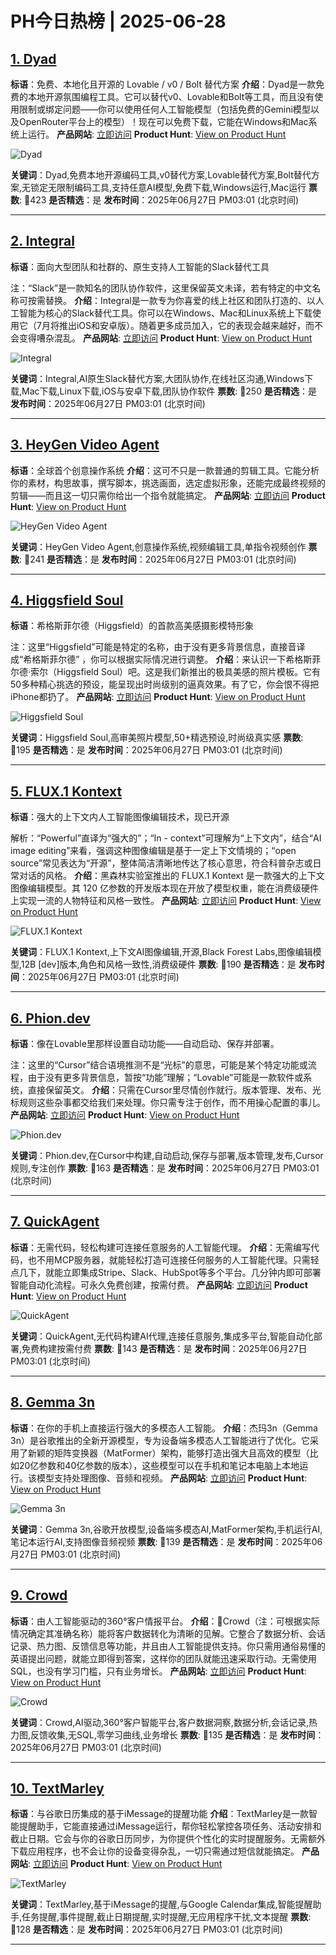 # PH今日热榜 | 2025-06-28

## [1. Dyad](https://www.producthunt.com/posts/dyad?utm_campaign=producthunt-api&utm_medium=api-v2&utm_source=Application%3A+dev+%28ID%3A+189358%29)
**标语**：免费、本地化且开源的 Lovable / v0 / Bolt 替代方案
**介绍**：Dyad是一款免费的本地开源氛围编程工具。它可以替代v0、Lovable和Bolt等工具，而且没有使用限制或绑定问题——你可以使用任何人工智能模型（包括免费的Gemini模型以及OpenRouter平台上的模型）！现在可以免费下载，它能在Windows和Mac系统上运行。
**产品网站**: [立即访问](https://www.producthunt.com/r/33DSGSLWGZBS5B?utm_campaign=producthunt-api&utm_medium=api-v2&utm_source=Application%3A+dev+%28ID%3A+189358%29)
**Product Hunt**: [View on Product Hunt](https://www.producthunt.com/posts/dyad?utm_campaign=producthunt-api&utm_medium=api-v2&utm_source=Application%3A+dev+%28ID%3A+189358%29)

![Dyad](https://ph-files.imgix.net/c690b3e0-8969-4e13-b818-fda912416b9e.png?auto=format)

**关键词**：Dyad,免费本地开源编码工具,v0替代方案,Lovable替代方案,Bolt替代方案,无锁定无限制编码工具,支持任意AI模型,免费下载,Windows运行,Mac运行
**票数**: 🔺423
**是否精选**：是
**发布时间**：2025年06月27日 PM03:01 (北京时间)

---

## [2. Integral](https://www.producthunt.com/posts/integral-2?utm_campaign=producthunt-api&utm_medium=api-v2&utm_source=Application%3A+dev+%28ID%3A+189358%29)
**标语**：面向大型团队和社群的、原生支持人工智能的Slack替代工具

注：“Slack”是一款知名的团队协作软件，这里保留英文未译，若有特定的中文名称可按需替换。
**介绍**：Integral是一款专为你喜爱的线上社区和团队打造的、以人工智能为核心的Slack替代工具。你可以在Windows、Mac和Linux系统上下载使用它（7月将推出iOS和安卓版）。随着更多成员加入，它的表现会越来越好，而不会变得嘈杂混乱。
**产品网站**: [立即访问](https://www.producthunt.com/r/XXCWBNEA7MHZEM?utm_campaign=producthunt-api&utm_medium=api-v2&utm_source=Application%3A+dev+%28ID%3A+189358%29)
**Product Hunt**: [View on Product Hunt](https://www.producthunt.com/posts/integral-2?utm_campaign=producthunt-api&utm_medium=api-v2&utm_source=Application%3A+dev+%28ID%3A+189358%29)

![Integral](https://ph-files.imgix.net/5da2069e-28ef-4cfd-97ad-9c0c69a20a92.png?auto=format)

**关键词**：Integral,AI原生Slack替代方案,大团队协作,在线社区沟通,Windows下载,Mac下载,Linux下载,iOS与安卓下载,团队协作软件
**票数**: 🔺250
**是否精选**：是
**发布时间**：2025年06月27日 PM03:01 (北京时间)

---

## [3. HeyGen Video Agent](https://www.producthunt.com/posts/heygen-video-agent?utm_campaign=producthunt-api&utm_medium=api-v2&utm_source=Application%3A+dev+%28ID%3A+189358%29)
**标语**：全球首个创意操作系统
**介绍**：这可不只是一款普通的剪辑工具。它能分析你的素材，构思故事，撰写脚本，挑选画面，选定虚拟形象，还能完成最终视频的剪辑——而且这一切只需你给出一个指令就能搞定。
**产品网站**: [立即访问](https://www.producthunt.com/r/S7B53MBBWHKEDX?utm_campaign=producthunt-api&utm_medium=api-v2&utm_source=Application%3A+dev+%28ID%3A+189358%29)
**Product Hunt**: [View on Product Hunt](https://www.producthunt.com/posts/heygen-video-agent?utm_campaign=producthunt-api&utm_medium=api-v2&utm_source=Application%3A+dev+%28ID%3A+189358%29)

![HeyGen Video Agent](https://ph-files.imgix.net/ebb081f1-711f-4a6d-9c63-20251dd7d59f.png?auto=format)

**关键词**：HeyGen Video Agent,创意操作系统,视频编辑工具,单指令视频创作
**票数**: 🔺241
**是否精选**：是
**发布时间**：2025年06月27日 PM03:01 (北京时间)

---

## [4. Higgsfield Soul](https://www.producthunt.com/posts/higgsfield-soul?utm_campaign=producthunt-api&utm_medium=api-v2&utm_source=Application%3A+dev+%28ID%3A+189358%29)
**标语**：希格斯菲尔德（Higgsfield）的首款高美感摄影模特形象

注：这里“Higgsfield”可能是特定的名称，由于没有更多背景信息，直接音译成“希格斯菲尔德” ，你可以根据实际情况进行调整。
**介绍**：来认识一下希格斯菲尔德·索尔（Higgsfield Soul）吧。这是我们新推出的极具美感的照片模板。它有50多种精心挑选的预设，能呈现出时尚级别的逼真效果。有了它，你会恨不得把iPhone都扔了。
**产品网站**: [立即访问](https://www.producthunt.com/r/UBPTXHHPYVKWDN?utm_campaign=producthunt-api&utm_medium=api-v2&utm_source=Application%3A+dev+%28ID%3A+189358%29)
**Product Hunt**: [View on Product Hunt](https://www.producthunt.com/posts/higgsfield-soul?utm_campaign=producthunt-api&utm_medium=api-v2&utm_source=Application%3A+dev+%28ID%3A+189358%29)

![Higgsfield Soul](https://ph-files.imgix.net/f92cdc6c-b5e7-440a-8617-ab8a33c701e1.png?auto=format)

**关键词**：Higgsfield Soul,高审美照片模型,50+精选预设,时尚级真实感
**票数**: 🔺195
**是否精选**：是
**发布时间**：2025年06月27日 PM03:01 (北京时间)

---

## [5. FLUX.1 Kontext](https://www.producthunt.com/posts/flux-1-kontext-4?utm_campaign=producthunt-api&utm_medium=api-v2&utm_source=Application%3A+dev+%28ID%3A+189358%29)
**标语**：强大的上下文内人工智能图像编辑技术，现已开源

解析：“Powerful”直译为“强大的”；“In - context”可理解为“上下文内”，结合“AI image editing”来看，强调这种图像编辑是基于一定上下文情境的；“open source”常见表达为“开源”，整体简洁清晰地传达了核心意思，符合科普杂志或日常对话的风格。
**介绍**：黑森林实验室推出的 FLUX.1 Kontext 是一款强大的上下文图像编辑模型。其 120 亿参数的开发版本现在开放了模型权重，能在消费级硬件上实现一流的人物特征和风格一致性。
**产品网站**: [立即访问](https://www.producthunt.com/r/65J2KQYFLPWQZE?utm_campaign=producthunt-api&utm_medium=api-v2&utm_source=Application%3A+dev+%28ID%3A+189358%29)
**Product Hunt**: [View on Product Hunt](https://www.producthunt.com/posts/flux-1-kontext-4?utm_campaign=producthunt-api&utm_medium=api-v2&utm_source=Application%3A+dev+%28ID%3A+189358%29)

![FLUX.1 Kontext](https://ph-files.imgix.net/e3e32d2f-6123-4c62-8141-b073a9899210.png?auto=format)

**关键词**：FLUX.1 Kontext,上下文AI图像编辑,开源,Black Forest Labs,图像编辑模型,12B [dev]版本,角色和风格一致性,消费级硬件
**票数**: 🔺190
**是否精选**：是
**发布时间**：2025年06月27日 PM03:01 (北京时间)

---

## [6. Phion.dev](https://www.producthunt.com/posts/phion-dev?utm_campaign=producthunt-api&utm_medium=api-v2&utm_source=Application%3A+dev+%28ID%3A+189358%29)
**标语**：像在Lovable里那样设置自动功能——自动启动、保存并部署。

注：这里的“Cursor”结合语境推测不是“光标”的意思，可能是某个特定功能或流程，由于没有更多背景信息，暂按“功能”理解；“Lovable”可能是一款软件或系统，直接保留英文。
**介绍**：只需在Cursor里尽情创作就行。版本管理、发布、光标规则这些杂事都交给我们来处理。你只需专注于创作，而不用操心配置的事儿。
**产品网站**: [立即访问](https://www.producthunt.com/r/KCXJ4RNLTAFE5I?utm_campaign=producthunt-api&utm_medium=api-v2&utm_source=Application%3A+dev+%28ID%3A+189358%29)
**Product Hunt**: [View on Product Hunt](https://www.producthunt.com/posts/phion-dev?utm_campaign=producthunt-api&utm_medium=api-v2&utm_source=Application%3A+dev+%28ID%3A+189358%29)

![Phion.dev](https://ph-files.imgix.net/493ff336-83e4-4bcb-b666-3d6937589c99.png?auto=format)

**关键词**：Phion.dev,在Cursor中构建,自动启动,保存与部署,版本管理,发布,Cursor规则,专注创作
**票数**: 🔺163
**是否精选**：是
**发布时间**：2025年06月27日 PM03:01 (北京时间)

---

## [7. QuickAgent](https://www.producthunt.com/posts/quickagent?utm_campaign=producthunt-api&utm_medium=api-v2&utm_source=Application%3A+dev+%28ID%3A+189358%29)
**标语**：无需代码，轻松构建可连接任意服务的人工智能代理。
**介绍**：无需编写代码，也不用MCP服务器，就能轻松打造可连接任何服务的人工智能代理。只需轻点几下，就能立即集成Stripe、Slack、HubSpot等多个平台。几分钟内即可部署智能自动化流程。可永久免费创建，按需付费。
**产品网站**: [立即访问](https://www.producthunt.com/r/NUKMWQAUKFIGTN?utm_campaign=producthunt-api&utm_medium=api-v2&utm_source=Application%3A+dev+%28ID%3A+189358%29)
**Product Hunt**: [View on Product Hunt](https://www.producthunt.com/posts/quickagent?utm_campaign=producthunt-api&utm_medium=api-v2&utm_source=Application%3A+dev+%28ID%3A+189358%29)

![QuickAgent](https://ph-files.imgix.net/0bcf43a1-5e8e-46eb-95d4-3a3e288f352b.png?auto=format)

**关键词**：QuickAgent,无代码构建AI代理,连接任意服务,集成多平台,智能自动化部署,免费构建按需付费
**票数**: 🔺143
**是否精选**：是
**发布时间**：2025年06月27日 PM03:01 (北京时间)

---

## [8. Gemma 3n](https://www.producthunt.com/posts/gemma-3n?utm_campaign=producthunt-api&utm_medium=api-v2&utm_source=Application%3A+dev+%28ID%3A+189358%29)
**标语**：在你的手机上直接运行强大的多模态人工智能。
**介绍**：杰玛3n（Gemma 3n）是谷歌推出的全新开源模型，专为设备端多模态人工智能进行了优化。它采用了新颖的矩阵变换器（MatFormer）架构，能够打造出强大且高效的模型（比如20亿参数和40亿参数的版本），这些模型可以在手机和笔记本电脑上本地运行。该模型支持处理图像、音频和视频。
**产品网站**: [立即访问](https://www.producthunt.com/r/P4ASTP637SXFTA?utm_campaign=producthunt-api&utm_medium=api-v2&utm_source=Application%3A+dev+%28ID%3A+189358%29)
**Product Hunt**: [View on Product Hunt](https://www.producthunt.com/posts/gemma-3n?utm_campaign=producthunt-api&utm_medium=api-v2&utm_source=Application%3A+dev+%28ID%3A+189358%29)

![Gemma 3n](https://ph-files.imgix.net/4c9789ae-cd18-48ec-8879-c57428e83cb3.png?auto=format)

**关键词**：Gemma 3n,谷歌开放模型,设备端多模态AI,MatFormer架构,手机运行AI,笔记本运行AI,支持图像音频视频
**票数**: 🔺139
**是否精选**：是
**发布时间**：2025年06月27日 PM03:01 (北京时间)

---

## [9. Crowd](https://www.producthunt.com/posts/crowd-358f4052-a181-4abd-942c-eae9de5f9367?utm_campaign=producthunt-api&utm_medium=api-v2&utm_source=Application%3A+dev+%28ID%3A+189358%29)
**标语**：由人工智能驱动的360°客户情报平台。
**介绍**：🚀Crowd（注：可根据实际情况确定其准确名称）能将客户数据转化为清晰的见解。它整合了数据分析、会话记录、热力图、反馈信息等功能，并且由人工智能提供支持。你只需用通俗易懂的英语提出问题，就能立即得到答案，这样你的团队就能迅速采取行动。无需使用SQL，也没有学习门槛，只有业务增长。
**产品网站**: [立即访问](https://www.producthunt.com/r/PGM6B5UE4NPHVZ?utm_campaign=producthunt-api&utm_medium=api-v2&utm_source=Application%3A+dev+%28ID%3A+189358%29)
**Product Hunt**: [View on Product Hunt](https://www.producthunt.com/posts/crowd-358f4052-a181-4abd-942c-eae9de5f9367?utm_campaign=producthunt-api&utm_medium=api-v2&utm_source=Application%3A+dev+%28ID%3A+189358%29)

![Crowd](https://ph-files.imgix.net/faa09d17-6c82-4a61-9a0a-30465a864e03.png?auto=format)

**关键词**：Crowd,AI驱动,360°客户智能平台,客户数据洞察,数据分析,会话记录,热力图,反馈收集,无SQL,零学习曲线,业务增长
**票数**: 🔺135
**是否精选**：是
**发布时间**：2025年06月27日 PM03:01 (北京时间)

---

## [10. TextMarley](https://www.producthunt.com/posts/textmarley?utm_campaign=producthunt-api&utm_medium=api-v2&utm_source=Application%3A+dev+%28ID%3A+189358%29)
**标语**：与谷歌日历集成的基于iMessage的提醒功能
**介绍**：TextMarley是一款智能提醒助手，它能直接通过iMessage运行，帮你轻松掌控各项任务、活动安排和截止日期。它会与你的谷歌日历同步，为你提供个性化的实时提醒服务。无需额外下载应用程序，也不会让你的设备变得杂乱，一切只需通过短信就能搞定。
**产品网站**: [立即访问](https://www.producthunt.com/r/OESDMAM6S3F3KO?utm_campaign=producthunt-api&utm_medium=api-v2&utm_source=Application%3A+dev+%28ID%3A+189358%29)
**Product Hunt**: [View on Product Hunt](https://www.producthunt.com/posts/textmarley?utm_campaign=producthunt-api&utm_medium=api-v2&utm_source=Application%3A+dev+%28ID%3A+189358%29)

![TextMarley](https://ph-files.imgix.net/326e489f-96b9-4328-bd15-2fc2edeb81ff.png?auto=format)

**关键词**：TextMarley,基于iMessage的提醒,与Google Calendar集成,智能提醒助手,任务提醒,事件提醒,截止日期提醒,实时提醒,无应用程序干扰,文本提醒
**票数**: 🔺128
**是否精选**：是
**发布时间**：2025年06月27日 PM03:01 (北京时间)

---


